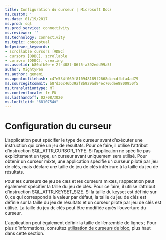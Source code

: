 ```yaml
---
title: Configuration du curseur | Microsoft Docs
ms.custom: ''
ms.date: 01/19/2017
ms.prod: sql
ms.prod_service: connectivity
ms.reviewer: ''
ms.technology: connectivity
ms.topic: conceptual
helpviewer_keywords:
- scrollable cursors [ODBC]
- cursors [ODBC], scrollable
- cursors [ODBC], creating
ms.assetid: b80afb0e-ef2f-408f-86f5-a392edd99a56
author: MightyPen
ms.author: genemi
ms.openlocfilehash: c47e534f069f810948189f2668d4ecdfbfa4ad79
ms.sourcegitcommit: b87d36c46b39af8b929ad94ec707dee8800950f5
ms.translationtype: MT
ms.contentlocale: fr-FR
ms.lasthandoff: 02/08/2020
ms.locfileid: "68107540"
---
```

# <a name="setting-up-the-cursor"></a>Configuration du curseur
L’application peut spécifier le type de curseur avant d’exécuter une instruction qui crée un jeu de résultats. Pour ce faire, il utilise l’attribut d’instruction SQL_ATTR_CURSOR_TYPE. Si l’application ne spécifie pas explicitement un type, un curseur avant uniquement sera utilisé. Pour obtenir un curseur mixte, une application spécifie un curseur piloté par jeu de clés, mais déclare une taille de jeu de clés inférieure à la taille du jeu de résultats.  
  
 Pour les curseurs de jeu de clés et les curseurs mixtes, l’application peut également spécifier la taille du jeu de clés. Pour ce faire, il utilise l’attribut d’instruction SQL_ATTR_KEYSET_SIZE. Si la taille du keyset est définie sur 0, ce qui correspond à la valeur par défaut, la taille du jeu de clés est définie sur la taille du jeu de résultats et un curseur piloté par jeu de clés est utilisé. La taille du jeu de clés peut être modifiée après l’ouverture du curseur.  
  
 L’application peut également définir la taille de l’ensemble de lignes ; Pour plus d’informations, consultez [utilisation de curseurs de bloc](../../../odbc/reference/develop-app/using-block-cursors.md), plus haut dans cette section.
